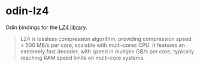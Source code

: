 # odin-lz4
Odin bindings for the [LZ4 library](https://github.com/lz4/lz4).

> LZ4 is lossless compression algorithm, providing compression speed > 500 MB/s per core, scalable with multi-cores CPU. It features an extremely fast decoder, with speed in multiple GB/s per core, typically reaching RAM speed limits on multi-core systems.
